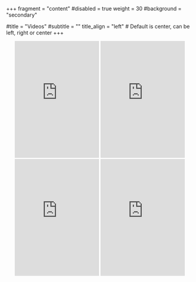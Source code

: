 +++
fragment = "content"
#disabled = true
weight = 30
#background = "secondary"

#title = "Videos"
#subtitle = ""
title_align = "left" # Default is center, can be left, right or center
+++

<center>
<iframe width="45%" height="315" src="https://www.youtube.com/embed/BFCIsWKDkbU" title="YouTube video player" frameborder="0" allow="accelerometer; autoplay; clipboard-write; encrypted-media; gyroscope; picture-in-picture; web-share" allowfullscreen></iframe>

<iframe width="45%" height="315" src="https://www.youtube.com/embed/jj4jZmwzaG4" title="YouTube video player" frameborder="0" allow="accelerometer; autoplay; clipboard-write; encrypted-media; gyroscope; picture-in-picture; web-share" allowfullscreen></iframe>

<iframe width="45%" height="315" src="https://www.youtube.com/embed/u8ry_ELIuTQ" title="YouTube video player" frameborder="0" allow="accelerometer; autoplay; clipboard-write; encrypted-media; gyroscope; picture-in-picture; web-share" allowfullscreen></iframe>

<iframe width="45%" height="315" src="https://www.youtube.com/embed/lLcFpc4IoN8" title="YouTube video player" frameborder="0" allow="accelerometer; autoplay; clipboard-write; encrypted-media; gyroscope; picture-in-picture; web-share" allowfullscreen></iframe>

</center>